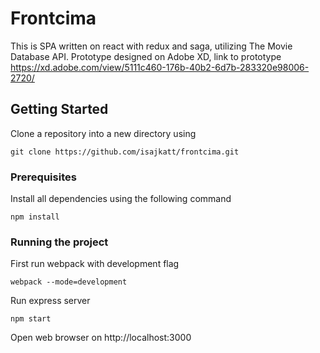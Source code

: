 # Frontcima

This is SPA written on react with redux and saga, utilizing The Movie Database API. Prototype designed on Adobe XD, link to prototype https://xd.adobe.com/view/5111c460-176b-40b2-6d7b-283320e98006-2720/

## Getting Started

Clone a repository into a new directory using 

```
git clone https://github.com/isajkatt/frontcima.git

```

### Prerequisites

Install all dependencies using the following command

```
npm install
```

### Running the project

First run webpack with development flag

```
webpack --mode=development
```

Run express server

```
npm start
```

Open web browser on http://localhost:3000
